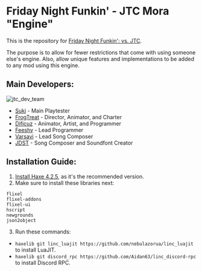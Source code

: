 # Friday Night Funkin' - JTC Mora "Engine"

This is the repository for [Friday Night Funkin': vs. JTC](https://gamebanana.com/mods/46741). 

The purpose is to allow for fewer restrictions that come with using someone else's engine. Also, allow unique features and implementations to be added to any mod using this engine.

## Main Developers:
![jtc_dev_team](https://user-images.githubusercontent.com/58647349/173499193-ae4abb15-6879-40b1-b87a-d34a324a28ad.png)
- [Suki](https://www.youtube.com/channel/UCMI12jyPsfv8ncm5VjD8h5w) - Main Playtester
- [FrogTreat](https://www.instagram.com/frogtreat/) - Director, Animator, and Charter
- [Dificuz](https://www.youtube.com/channel/UCTJR8HpFUTUgyg7scqH7wIw) - Animator, Artist, and Programmer
- [Feeshy](https://replit.com/@DaFeesh) - Lead Programmer
- [Varsavi](https://www.instagram.com/varsavi_official/) - Lead Song Composer
- [JDST](https://twitter.com/JDSTtwt) - Song Composer and Soundfont Creator

## Installation Guide:
1. [Install Haxe 4.2.5](https://haxe.org/download/version/4.2.5/), as it's the recommended version.
2. Make sure to install these libraries next:

```
flixel
flixel-addons
flixel-ui
hscript
newgrounds
json2object
```
3. Run these commands:
* `haxelib git linc_luajit https://github.com/nebulazorua/linc_luajit` to install LuaJIT.
* `haxelib git discord_rpc https://github.com/Aidan63/linc_discord-rpc` to install Discord RPC.
